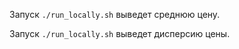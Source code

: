 
Запуск ```./run_locally.sh``` выведет среднюю цену.

Запуск ```./run_locally.sh``` выведет дисперсию цены.